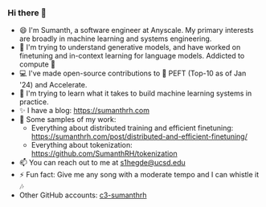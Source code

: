 ### Hi there 👋

- 😄 I'm Sumanth, a software engineer at Anyscale. My primary interests are broadly in machine learning and systems engineering.
- 🚀 I'm trying to understand generative models, and have worked on finetuning and in-context learning for language models. Addicted to compute 🤖
- 💻 I've made open-source contributions to 🤗 PEFT (Top-10 as of Jan '24) and Accelerate. 
- 🌱 I'm trying to learn what it takes to build machine learning systems in practice. 
- ✨ I have a blog: https://sumanthrh.com
- 💬 Some samples of my work:
  * Everything about distributed training and efficient finetuning: https://sumanthrh.com/post/distributed-and-efficient-finetuning/
  * Everything about tokenization: https://github.com/SumanthRH/tokenization 
- 📫 You can reach out to me at s1hegde@ucsd.edu
- ⚡ Fun fact: Give me any song with a moderate tempo and I can whistle it :notes:
- Other GitHub accounts: [c3-sumanthrh](https://github.com/c3-sumanthrh)
  
 <!-- ![Sumanth's github stats](https://github-readme-stats.vercel.app/api?username=sumanthrh&show_icons=true&theme=algolia)
--!>
<!--
**SumanthRH/SumanthRH** is a ✨ _special_ ✨ repository because its `README.md` (this file) appears on your GitHub profile.

Here are some ideas to get you started:

- 🔭 I’m currently working on ...
- 🌱 I’m currently learning ...
- 👯 I’m looking to collaborate on ...
- 🤔 I’m looking for help with ...
- 💬 Ask me about ...
- 📫 How to reach me: ...
- 😄 Pronouns: ...
- ⚡ Fun fact: ...
-->
